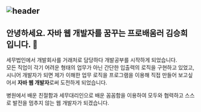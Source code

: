 
![header](https://capsule-render.vercel.app/api?type=rounded&color=8977AD&section=header&text=good-luck-sh's%20github&fontColor=ffffff)
---
안녕하세요. 자바 웹 개발자를 꿈꾸는 프로배움러 김승희 입니다.  👋
---
세무법인에서 개발회사를 거래처로 담당하다 개발공부를 시작하게 되었습니다. </br>
모든 직업이 각기 어려운 형태의 업무가 아닌 간단한 입출력의 로직을 구현하고 있었고, </br>
시니어 개발자가 되면 제가 이해한 업무 로직을 프로그램을 이용해 직접 만들어 보고싶어서 **자바 웹 개발자**로써 도전하게 되었습니다. </br>

병원에서 배운 친절함과 세무대리인으로 배운 꼼꼼함을 이용하여 모두와 협력하고 스스로 발전을 멈추지 않는 웹 개발자가 되겠습니다.


  
